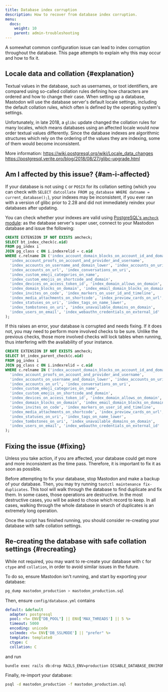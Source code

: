 ```yaml
---
title: Database index corruption
description: How to recover from database index corruption.
menu:
  docs:
    weight: 10
    parent: admin-troubleshooting
---
```


A somewhat common configuration issue can lead to index corruption throughout the database. This page attempts to explain why this may occur and how to fix it.

## Locale data and collation {#explanation}

Textual values in the database, such as usernames, or toot identifiers, are compared using so-called collation rules defining how characters are ordered and how to change their case.
When setting up a database, Mastodon will use the database server's default locale settings, including the default collation rules, which often is defined by the operating system's settings.

Unfortunately, in late 2018, a `glibc` update changed the collation rules for many locales, which means databases using an affected locale would now order textual values differently.
Since the database indexes are algorithmic structures which rely on the ordering of the values they are indexing, some of them would become inconsistent.

More information: https://wiki.postgresql.org/wiki/Locale_data_changes https://postgresql.verite.pro/blog/2018/08/27/glibc-upgrade.html

## Am I affected by this issue? {#am-i-affected}

If your database is not using `C` or `POSIX` for its collation setting (which you can check with `SELECT datcollate FROM pg_database WHERE datname = current_database();`),
your indexes may be inconsistent, if you ever ran with a version of glibc prior to 2.28 and did not immediately reindex your databases after updating.

You can check whether your indexes are valid using [PostgreSQL's `amcheck` module](https://www.postgresql.org/docs/10/amcheck.html): as the database server's super user, connect to your Mastodon database and issue the following:

```SQL
CREATE EXTENSION IF NOT EXISTS amcheck;
SELECT bt_index_check(c.oid)
FROM pg_index i
JOIN pg_class c ON i.indexrelid = c.oid
WHERE c.relname IN ('index_account_domain_blocks_on_account_id_and_domain',
  'index_account_proofs_on_account_and_provider_and_username',
  'index_accounts_on_username_and_domain_lower', 'index_accounts_on_uri',
  'index_accounts_on_url', 'index_conversations_on_uri',
  'index_custom_emoji_categories_on_name',
  'index_custom_emojis_on_shortcode_and_domain',
  'index_devices_on_access_token_id', 'index_domain_allows_on_domain',
  'index_domain_blocks_on_domain', 'index_email_domain_blocks_on_domain',
  'index_invites_on_code', 'index_markers_on_user_id_and_timeline',
  'index_media_attachments_on_shortcode', 'index_preview_cards_on_url',
  'index_statuses_on_uri', 'index_tags_on_name_lower',
  'index_tombstones_on_uri', 'index_unavailable_domains_on_domain',
  'index_users_on_email', 'index_webauthn_credentials_on_external_id'
);
```

If this raises an error, your database is corrupted and needs fixing. If it does not, you may need to perform more involved checks to be sure.
Unlike the previous checks, those more involved checks will lock tables when running, thus interfering with the availability of your instance.

```SQL
CREATE EXTENSION IF NOT EXISTS amcheck;
SELECT bt_index_parent_check(c.oid)
FROM pg_index i
JOIN pg_class c ON i.indexrelid = c.oid
WHERE c.relname IN ('index_account_domain_blocks_on_account_id_and_domain',
  'index_account_proofs_on_account_and_provider_and_username',
  'index_accounts_on_username_and_domain_lower', 'index_accounts_on_uri',
  'index_accounts_on_url', 'index_conversations_on_uri',
  'index_custom_emoji_categories_on_name',
  'index_custom_emojis_on_shortcode_and_domain',
  'index_devices_on_access_token_id', 'index_domain_allows_on_domain',
  'index_domain_blocks_on_domain', 'index_email_domain_blocks_on_domain',
  'index_invites_on_code', 'index_markers_on_user_id_and_timeline',
  'index_media_attachments_on_shortcode', 'index_preview_cards_on_url',
  'index_statuses_on_uri', 'index_tags_on_name_lower',
  'index_tombstones_on_uri', 'index_unavailable_domains_on_domain',
  'index_users_on_email', 'index_webauthn_credentials_on_external_id'
);
```

## Fixing the issue {#fixing}

Unless you take action, if you are affected, your database could get more and more inconsistent as the time pass. Therefore, it is important to fix it as soon as possible.

Before attempting to fix your database, stop Mastodon and make a backup of your database. Then, you may try running `tootctl maintenance fix-duplicates`.
This tool will walk through the database to find duplicate and fix them. In some cases, those operations are destructive.
In the most destructive cases, you will be asked to chose which record to keep. In all cases, walking through the whole database in search of duplicates is an extremely long operation.

Once the script has finished running, you should consider re-creating your database with safe collation settings.

## Re-creating the database with safe collation settings {#recreating}

While not required, you may want to re-create your database with `C` for `ctype` and `collation`, in order to avoid similar issues in the future.

To do so, ensure Mastodon isn't running, and start by exporting your database:

```sh
pg_dump mastodon_production > mastodon_production.sql
```

Then, ensure `config/database.yml` contains
```yaml
default: &default
  adapter: postgresql
  pool: <%= ENV["DB_POOL"] || ENV['MAX_THREADS'] || 5 %>
  timeout: 5000
  encoding: unicode
  sslmode: <%= ENV['DB_SSLMODE'] || "prefer" %>
  template: template0
  ctype: C
  collation: C
```

and run
```sh
bundle exec rails db:drop RAILS_ENV=production DISABLE_DATABASE_ENVIRONMENT_CHECK=1 && bundle exec rails db:create RAILS_ENV=production
```

Finally, re-import your database:
```sh
psql -d mastodon_production -f mastodon_production.sql
```
